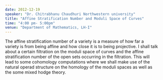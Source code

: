 ```yaml
---
date: 2012-12-19
speaker: "Dr. Chitrabhanu Chaudhuri Northwestern university"
title: "Affine Stratification Number and Moduli Space of Curves"
time: "4:00 pm- 5:00pm" 
venue: "Department of Mathematics, LH-I"
---
```

The affine stratification number of a variety is a measure of how far a variety is from being affine and how close it is to being projective. I shall talk about a certain filtration on the moduli space of curves and the affine stratification number of the open sets occurring in the filtration. This will lead to some cohomology computations where we shall make use of the natural operad structure on the homology of the moduli spaces as well as the some mixed hodge theory.
